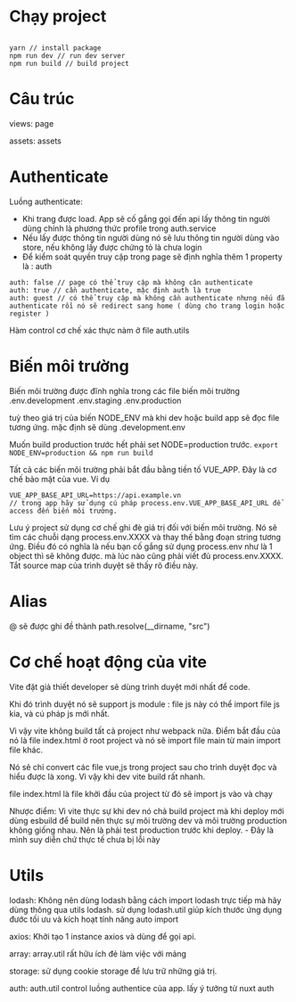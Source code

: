 # Chạy project

```

yarn // install package
npm run dev // run dev server
npm run build // build project

```

# Câu trúc

views: page

assets: assets

# Authenticate

Luồng authenticate:

* Khi trang được load. App sẽ cố gắng gọi đến api lấy thông tin người dùng chính là phương thức profile trong auth.service
* Nếu lấy được thông tin người dùng nó sẽ lưu thông tin người dùng vào store, nếu không lấy được chứng tỏ là chưa login
* Để kiểm soát quyền truy cập trong page sẽ định nghĩa thêm 1 property là : auth


```
auth: false // page có thể truy cập mà không cân authenticate
auth: true // cần authenticate, mặc định auth là true
auth: guest // có thể truy cập mà không cần authenticate nhưng nếu đã authenticate rồi nó sẽ redirect sang home ( dùng cho trang login hoặc register )
```

Hàm control cơ chế xác thực nàm ở file auth.utils

# Biến môi trường

Biến môi trường được đĩnh nghĩa trong các file biến môi trường
.env.development
.env.staging
.env.production

tuỳ theo giá trị của biến NODE_ENV mà khi dev hoặc build app sẽ đọc file tương ứng. mặc định sẽ dùng .development.env

Muốn build production trước hết phải set NODE=production trước. 
`export NODE_ENV=production && npm run build`

Tất cả các biến môi trường phải bắt đầu bằng tiền tố VUE_APP. Đây là cơ chế bảo mật của vue. Ví dụ
```
VUE_APP_BASE_API_URL=https://api.example.vn
// trong app hãy sử dụng cú pháp process.env.VUE_APP_BASE_API_URL để access đến biến môi trường.
```

Lưu ý project sử dụng cơ chế ghi đè giá trị đối với biến môi trường. Nó sẽ tìm các chuỗi dạng process.env.XXXX và thay thế bằng đoạn string tương ứng.
Điều đó có nghĩa là nếu bạn cố gắng sử dụng process.env như là 1 object thì sẽ không được. mà lúc nào cũng phải viết đủ process.env.XXXX. Tắt source map của trình duyệt sẽ thấy rõ điều này.

# Alias

@ sẽ được ghi đề thành path.resolve(__dirname, "src") 

# Cơ chế hoạt động của vite

Vite đặt giả thiết developer sẽ dùng trình duyệt mới nhất để code.

Khi đó trình duyệt nó sẽ support js module : file js này có thể import file js kia, và cú pháp js mới nhất.

Vì vậy vite không build tất cả project như webpack nữa. Điểm bắt đầu của nó là file index.html ở root project và nó sẽ import file main từ main import file khác.

Nó sẽ chỉ convert các file vue,js trong project sau cho trình duyệt đọc và hiểu được là xong.
Vì vậy khi dev vite build rất nhanh.

file index.html là file khởi đầu của project từ đó sẽ import js vào và chạy

Nhược điểm: Vì vite thực sự khi dev nó chả build project mà khi deploy mới dùng esbuild để build nên thực sự môi trường dev và môi trường production không giống nhau. Nên là phải test production trước khi deploy.  - Đây là mình suy diễn chứ thực tế chưa bị lỗi này

# Utils

lodash: Không nên dùng lodash bằng cách import lodash trực tiếp mà hãy dùng thông qua utils lodash. sử dụng lodash.util giúp kích thước ứng dụng đước tối ưu và kích hoạt tính năng auto import

axios: Khởi tạo 1 instance axios và dùng để gọi api.

array: array.util rất hữu ích đẻ làm việc với mảng

storage: sử dụng cookie storage để lưu trữ những giá trị.

auth: auth.util control luồng authentice của app. lấy ý tưởng từ nuxt auth
